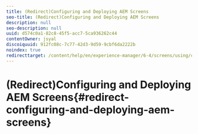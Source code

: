 ```yaml
---
title: (Redirect)Configuring and Deploying AEM Screens
seo-title: (Redirect)Configuring and Deploying AEM Screens
description: null
seo-description: null
uuid: d574c0a1-82c8-45f5-acc7-5ca936262c44
contentOwner: jsyal
discoiquuid: 912fc08c-7c77-42d3-9d59-9cbf6da2222b
noindex: true
redirecttarget: /content/help/en/experience-manager/6-4/screens/using/configuring-screens-introduction
---
```


# (Redirect)Configuring and Deploying AEM Screens{#redirect-configuring-and-deploying-aem-screens}

